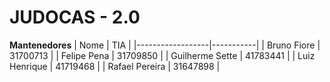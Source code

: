 # JUDOCAS - 2.0

**Mantenedores**
|      Nome        |    TIA    |
|------------------|-----------|
| Bruno Fiore      | 31700713  |
| Felipe Pena      | 31709850  |
| Guilherme Sette  | 41783441  |
| Luiz Henrique    | 41719468  |
| Rafael Pereira   | 31647898  |




